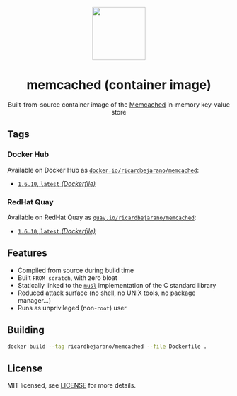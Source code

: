 <p align="center"><img src="https://emojipedia-us.s3.dualstack.us-west-1.amazonaws.com/thumbs/120/apple/198/rabbit-face_1f430.png" width="120px"></p>
<h1 align="center">memcached (container image)</h1>
<p align="center">Built-from-source container image of the <a href="https://memcached.org/">Memcached</a> in-memory key-value store</p>


## Tags

### Docker Hub

Available on Docker Hub as [`docker.io/ricardbejarano/memcached`](https://hub.docker.com/r/ricardbejarano/memcached):

- [`1.6.10`, `latest` *(Dockerfile)*](Dockerfile)

### RedHat Quay

Available on RedHat Quay as [`quay.io/ricardbejarano/memcached`](https://quay.io/repository/ricardbejarano/memcached):

- [`1.6.10`, `latest` *(Dockerfile)*](Dockerfile)


## Features

* Compiled from source during build time
* Built `FROM scratch`, with zero bloat
* Statically linked to the [`musl`](https://musl.libc.org/) implementation of the C standard library
* Reduced attack surface (no shell, no UNIX tools, no package manager...)
* Runs as unprivileged (non-`root`) user


## Building

```bash
docker build --tag ricardbejarano/memcached --file Dockerfile .
```


## License

MIT licensed, see [LICENSE](LICENSE) for more details.
